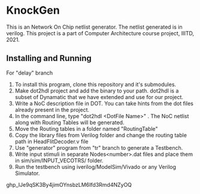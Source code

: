 # KnockGen

This is an Network On Chip netlist generator. The netlist generated is in verilog.
This project is a part of Computer Architecture course project, IIITD, 2021.

## Installing and Running

For "delay" branch
 1. To install this program, clone this repository and it's submodules.
 2. Make dot2hdl project and add the binary to your path. dot2hdl is a subset of Dynamatic that we have extended and use for our project.
 3. Write a NoC description file in DOT. You can take hints from the dot files already present in the project.
 4. In the command line, type "dot2hdl \<DotFile Name\>" . The NoC netlist along with Routing Tables will be generated.
 5. Move the Routing tables in a folder named "RoutingTable"
 6. Copy the library files from Verilog folder and change the routing table path in HeadFlitDecoder.v file
 7. Use "generator" program from "tr" branch to generate a Testbench.
 8. Write input stimuli in separate Nodes\<number>\.dat files and place them in sim/sim/INPUT_VECOTRS/ folder.
 9. Run the testbench using iverilog/ModelSim/Vivado or any Verilog Simulator.
 
 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
